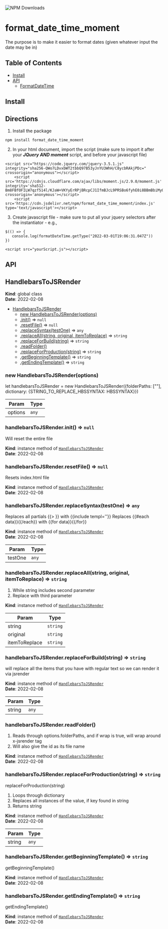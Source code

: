 ![NPM Downloads](https://img.shields.io/npm/dw/format_date_time_moment)

# format_date_time_moment

The purpose is to make it easier to format dates (given whatever input the date may be in)

## Table of Contents

<!-- toc -->

* [Install](#install)
* [API](#api)
  + [FormatDateTime](#formatdatetime)

## Install

## Directions

1. Install the package 

```
npm install format_date_time_moment
```

2. In your html document, import the script (make sure to import it after your ***JQuery AND moment*** script, and before your javascript file)

```
<script src="https://code.jquery.com/jquery-3.5.1.js" integrity="sha256-QWo7LDvxbWT2tbbQ97B53yJnYU3WhH/C8ycbRAkjPDc=" crossorigin="anonymous"></script>
    <script src='https://cdnjs.cloudflare.com/ajax/libs/moment.js/2.9.0/moment.js' integrity='sha512-Bm8FBfOFILW7qzf514l/KJaW+VKYyErRPjBRcpCJ1IfmBJcL9PRSBo6fyhE0i8BBmBbiMyQrNC97m1b1dDWM0g==' crossorigin='anonymous'></script>
    <script src='https://cdn.jsdelivr.net/npm/format_date_time_moment/index.js' type='text/javascript'></script>
```

3. Create javascript file - make sure to put all your jquery selectors after the instantiator - e.g., 

```
$(() => {
   console.log(formatDateTime.getType("2022-03-01T19:06:31.047Z"))
})
```

```
<script src="yourScript.js"></script>
```

## API

<!-- api -->
<a name="HandlebarsToJSRender"></a>

## HandlebarsToJSRender
**Kind**: global class  
**Date**: 2022-02-08  

* [HandlebarsToJSRender](#HandlebarsToJSRender)
    * [new HandlebarsToJSRender(options)](#new_HandlebarsToJSRender_new)
    * [.init()](#HandlebarsToJSRender+init) ⇒ <code>null</code>
    * [.resetFile()](#HandlebarsToJSRender+resetFile) ⇒ <code>null</code>
    * [.replaceSyntax(testOne)](#HandlebarsToJSRender+replaceSyntax) ⇒ <code>any</code>
    * [.replaceAll(string, original, itemToReplace)](#HandlebarsToJSRender+replaceAll) ⇒ <code>string</code>
    * [.replaceForBuild(string)](#HandlebarsToJSRender+replaceForBuild) ⇒ <code>string</code>
    * [.readFolder()](#HandlebarsToJSRender+readFolder)
    * [.replaceForProduction(string)](#HandlebarsToJSRender+replaceForProduction) ⇒ <code>string</code>
    * [.getBeginningTemplate()](#HandlebarsToJSRender+getBeginningTemplate) ⇒ <code>string</code>
    * [.getEndingTemplate()](#HandlebarsToJSRender+getEndingTemplate) ⇒ <code>string</code>

<a name="new_HandlebarsToJSRender_new"></a>

### new HandlebarsToJSRender(options)
let handlebarsToJSRender = new HandlebarsToJSRender({folderPaths: [""], dictionary: {STRING_TO_REPLACE_HBSSYNTAX: HBSSYNTAX}})


| Param | Type |
| --- | --- |
| options | <code>any</code> | 

<a name="HandlebarsToJSRender+init"></a>

### handlebarsToJSRender.init() ⇒ <code>null</code>
Will reset the entire file

**Kind**: instance method of [<code>HandlebarsToJSRender</code>](#HandlebarsToJSRender)  
**Date**: 2022-02-08  
<a name="HandlebarsToJSRender+resetFile"></a>

### handlebarsToJSRender.resetFile() ⇒ <code>null</code>
Resets index.html file

**Kind**: instance method of [<code>HandlebarsToJSRender</code>](#HandlebarsToJSRender)  
**Date**: 2022-02-08  
<a name="HandlebarsToJSRender+replaceSyntax"></a>

### handlebarsToJSRender.replaceSyntax(testOne) ⇒ <code>any</code>
Replaces all partials {{> }} with {{include templ=''}}
Replaces {{#each data}}{{/each}} with {{for data}}{{/for}}

**Kind**: instance method of [<code>HandlebarsToJSRender</code>](#HandlebarsToJSRender)  
**Date**: 2022-02-08  

| Param | Type |
| --- | --- |
| testOne | <code>any</code> | 

<a name="HandlebarsToJSRender+replaceAll"></a>

### handlebarsToJSRender.replaceAll(string, original, itemToReplace) ⇒ <code>string</code>
1. While string includes second parameter
2. Replace with third parameter

**Kind**: instance method of [<code>HandlebarsToJSRender</code>](#HandlebarsToJSRender)  

| Param | Type |
| --- | --- |
| string | <code>string</code> | 
| original | <code>string</code> | 
| itemToReplace | <code>string</code> | 

<a name="HandlebarsToJSRender+replaceForBuild"></a>

### handlebarsToJSRender.replaceForBuild(string) ⇒ <code>string</code>
will replace all the items that you have with regular text so we can render it via jsrender

**Kind**: instance method of [<code>HandlebarsToJSRender</code>](#HandlebarsToJSRender)  
**Date**: 2022-02-08  

| Param | Type |
| --- | --- |
| string | <code>any</code> | 

<a name="HandlebarsToJSRender+readFolder"></a>

### handlebarsToJSRender.readFolder()
1. Reads through options.folderPaths, and if wrap is true, will wrap around x-jsrender tag 
2. Will also give the id as its file name

**Kind**: instance method of [<code>HandlebarsToJSRender</code>](#HandlebarsToJSRender)  
**Date**: 2022-02-08  
<a name="HandlebarsToJSRender+replaceForProduction"></a>

### handlebarsToJSRender.replaceForProduction(string) ⇒ <code>string</code>
replaceForProduction(string)
1. Loops through dictionary
2. Replaces all instances of the value, if key found in string 
3. Returns string

**Kind**: instance method of [<code>HandlebarsToJSRender</code>](#HandlebarsToJSRender)  
**Date**: 2022-02-08  

| Param | Type |
| --- | --- |
| string | <code>any</code> | 

<a name="HandlebarsToJSRender+getBeginningTemplate"></a>

### handlebarsToJSRender.getBeginningTemplate() ⇒ <code>string</code>
getBeginningTemplate()

**Kind**: instance method of [<code>HandlebarsToJSRender</code>](#HandlebarsToJSRender)  
**Date**: 2022-02-08  
<a name="HandlebarsToJSRender+getEndingTemplate"></a>

### handlebarsToJSRender.getEndingTemplate() ⇒ <code>string</code>
getEndingTemplate()

**Kind**: instance method of [<code>HandlebarsToJSRender</code>](#HandlebarsToJSRender)  
**Date**: 2022-02-08  
